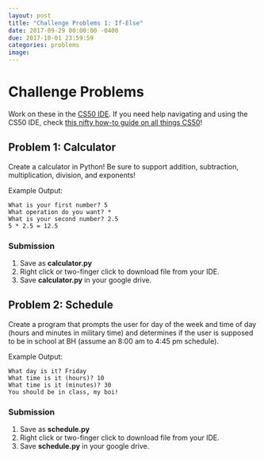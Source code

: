```yaml
---
layout: post
title: "Challenge Problems 1: If-Else"
date: 2017-09-29 00:00:00 -0400
due: 2017-10-01 23:59:59
categories: problems
image:
---
```

# Challenge Problems

Work on these in the [CS50 IDE](cs50.io). If you need help navigating and using the CS50 IDE, check [this nifty how-to guide on all things CS50](https://manual.cs50.net/)!

## Problem 1: Calculator

Create a calculator in Python! Be sure to support addition, subtraction, multiplication, division, and exponents!

Example Output:
```
What is your first number? 5
What operation do you want? *
What is your second number? 2.5
5 * 2.5 = 12.5
```

### Submission
1. Save as **calculator.py**
2. Right click or two-finger click to download file from your IDE.
3. Save **calculator.py** in your google drive.

## Problem 2: Schedule

Create a program that prompts the user for day of the week and time of day (hours and minutes in military time) and determines if the user is supposed to be in school at BH (assume an 8:00 am to 4:45 pm schedule).

Example Output:
```
What day is it? Friday
What time is it (hours)? 10
What time is it (minutes)? 30
You should be in class, my boi!
```

### Submission
1. Save as **schedule.py**
2. Right click or two-finger click to download file from your IDE.
3. Save **schedule.py** in your google drive.
